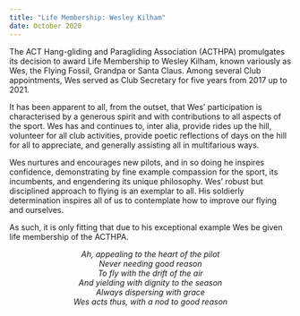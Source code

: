 ```yaml
---
title: "Life Membership: Wesley Kilham"
date: October 2020
---
```


The ACT Hang-gliding and Paragliding Association (ACTHPA) promulgates its decision to award Life Membership to Wesley Kilham, known variously as Wes, the Flying Fossil, Grandpa or Santa Claus.
Among several Club appointments, Wes served as Club Secretary for five years from 2017 up to 2021.

It has been apparent to all, from the outset, that Wes’ participation is characterised by a generous spirit and with contributions to all aspects of the sport.
Wes has and continues to, inter alia, provide rides up the hill, volunteer for all club activities, provide poetic reflections of days on the hill for all to appreciate, and generally assisting all in multifarious ways.

Wes nurtures and encourages new pilots, and in so doing he inspires confidence, demonstrating by fine example compassion for the sport, its incumbents, and engendering its unique philosophy.
Wes’ robust but disciplined approach to flying is an exemplar to all.
His soldierly determination inspires all of us to contemplate how to improve our flying and ourselves.

As such, it is only fitting that due to his exceptional example Wes be given life membership of the ACTHPA.

<p style="text-align: center; font-style: italic;">
Ah, appealing to the heart of the pilot<br />
Never needing good reason<br />
To fly with the drift of the air<br />
And yielding with dignity to the season<br />
Always dispersing with grace<br />
Wes acts thus, with a nod to good reason<br />
</p>
